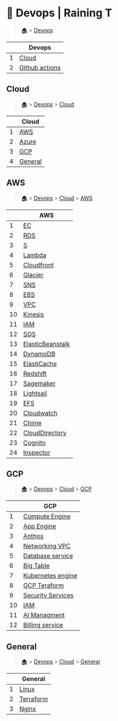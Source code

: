 # 🍳 Devops  | Raining T

> [🏠](/) > [Devops](/devops)

<table><thead><tr><th></th><th>Devops</th></tr></thead><tbody><tr><td>1</td><td><a href="/devops/cloud">Cloud</a></td></tr><tr><td>2</td><td><a href="/devops/github-actions">Github actions</a></td></tr></tbody></table>

## Cloud

> [🏠](/) > [Devops](/devops) > [Cloud](/devops/cloud)

<table><thead><tr><th></th><th>Cloud</th></tr></thead><tbody><tr><td>1</td><td><a href="/devops/cloud/AWS">AWS</a></td></tr><tr><td>2</td><td><a href="/devops/cloud/Azure">Azure</a></td></tr><tr><td>3</td><td><a href="/devops/cloud/GCP">GCP</a></td></tr><tr><td>4</td><td><a href="/devops/cloud/General">General</a></td></tr></tbody></table>

## AWS

> [🏠](/) > [Devops](/devops) > [Cloud](/devops/cloud) > [AWS](/devops/cloud/AWS)

<table><thead><tr><th></th><th>AWS</th></tr></thead><tbody><tr><td>1</td><td><a href="/devops/cloud/AWS/01-EC2">EC</a></td></tr><tr><td>2</td><td><a href="/devops/cloud/AWS/02-RDS">RDS</a></td></tr><tr><td>3</td><td><a href="/devops/cloud/AWS/03-S3">S</a></td></tr><tr><td>4</td><td><a href="/devops/cloud/AWS/04-Lambda">Lambda</a></td></tr><tr><td>5</td><td><a href="/devops/cloud/AWS/05-Cloudfront">Cloudfront</a></td></tr><tr><td>6</td><td><a href="/devops/cloud/AWS/06-Glacier">Glacier</a></td></tr><tr><td>7</td><td><a href="/devops/cloud/AWS/07-SNS">SNS</a></td></tr><tr><td>8</td><td><a href="/devops/cloud/AWS/08-EBS">EBS</a></td></tr><tr><td>9</td><td><a href="/devops/cloud/AWS/09-VPC">VPC</a></td></tr><tr><td>10</td><td><a href="/devops/cloud/AWS/10-Kinesis">Kinesis</a></td></tr><tr><td>11</td><td><a href="/devops/cloud/AWS/11-IAM">IAM</a></td></tr><tr><td>12</td><td><a href="/devops/cloud/AWS/12-SQS">SQS</a></td></tr><tr><td>13</td><td><a href="/devops/cloud/AWS/13-ElasticBeanstalk">ElasticBeanstalk</a></td></tr><tr><td>14</td><td><a href="/devops/cloud/AWS/14-DynamoDB">DynamoDB</a></td></tr><tr><td>15</td><td><a href="/devops/cloud/AWS/15-ElastiCache">ElastiCache</a></td></tr><tr><td>16</td><td><a href="/devops/cloud/AWS/16-Redshift">Redshift</a></td></tr><tr><td>17</td><td><a href="/devops/cloud/AWS/17-Sagemaker">Sagemaker</a></td></tr><tr><td>18</td><td><a href="/devops/cloud/AWS/18-Lightsail">Lightsail</a></td></tr><tr><td>19</td><td><a href="/devops/cloud/AWS/19-EFS">EFS</a></td></tr><tr><td>20</td><td><a href="/devops/cloud/AWS/20-Cloudwatch">Cloudwatch</a></td></tr><tr><td>21</td><td><a href="/devops/cloud/AWS/21-Chime">Chime</a></td></tr><tr><td>22</td><td><a href="/devops/cloud/AWS/22-CloudDirectory">CloudDirectory</a></td></tr><tr><td>23</td><td><a href="/devops/cloud/AWS/23-Cognito">Cognito</a></td></tr><tr><td>24</td><td><a href="/devops/cloud/AWS/24-Inspector">Inspector</a></td></tr></tbody></table>



## GCP

> [🏠](/) > [Devops](/devops) > [Cloud](/devops/cloud) > [GCP](/devops/cloud/GCP)

<table><thead><tr><th></th><th>GCP</th></tr></thead><tbody><tr><td>1</td><td><a href="/devops/cloud/GCP/01-Compute Engine">Compute Engine</a></td></tr><tr><td>2</td><td><a href="/devops/cloud/GCP/02-App Engine">App Engine</a></td></tr><tr><td>3</td><td><a href="/devops/cloud/GCP/03-Anthos">Anthos</a></td></tr><tr><td>4</td><td><a href="/devops/cloud/GCP/04-Networking-VPC">Networking VPC</a></td></tr><tr><td>5</td><td><a href="/devops/cloud/GCP/05-Database service">Database service</a></td></tr><tr><td>6</td><td><a href="/devops/cloud/GCP/06-Big Table">Big Table</a></td></tr><tr><td>7</td><td><a href="/devops/cloud/GCP/07-Kubernetes engine">Kubernetes engine</a></td></tr><tr><td>8</td><td><a href="/devops/cloud/GCP/09-GCP Teraform">GCP Teraform</a></td></tr><tr><td>9</td><td><a href="/devops/cloud/GCP/09-Security Services">Security Services</a></td></tr><tr><td>10</td><td><a href="/devops/cloud/GCP/10-IAM">IAM</a></td></tr><tr><td>11</td><td><a href="/devops/cloud/GCP/11-AI Managment">AI Managment</a></td></tr><tr><td>12</td><td><a href="/devops/cloud/GCP/12-Billing service">Billing service</a></td></tr></tbody></table>



## General

> [🏠](/) > [Devops](/devops) > [Cloud](/devops/cloud) > [General](/devops/cloud/General)

<table><thead><tr><th></th><th>General</th></tr></thead><tbody><tr><td>1</td><td><a href="/devops/cloud/General/00-Linux">Linux</a></td></tr><tr><td>2</td><td><a href="/devops/cloud/General/01-Terraform">Terraform</a></td></tr><tr><td>3</td><td><a href="/devops/cloud/General/02-Nginx">Nginx</a></td></tr></tbody></table>

